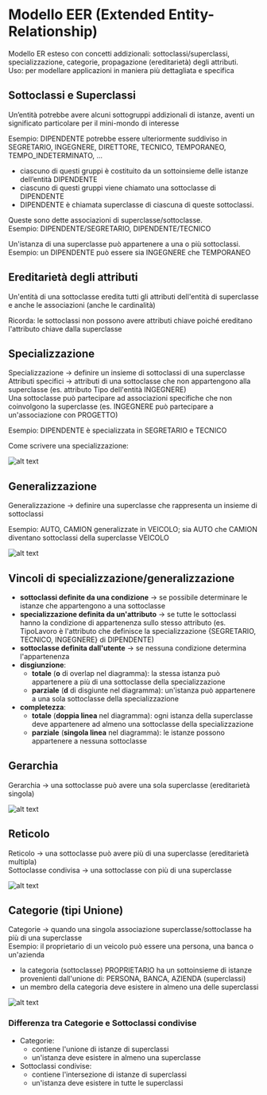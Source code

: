 # Modello EER (Extended Entity-Relationship)

Modello ER esteso con concetti addizionali: sottoclassi/superclassi, specializzazione, categorie, propagazione (ereditarietà) degli attributi.  
Uso: per modellare applicazioni in maniera più dettagliata e specifica

## Sottoclassi e Superclassi
Un’entità potrebbe avere alcuni sottogruppi addizionali di istanze, aventi un
significato particolare per il mini-mondo di interesse

Esempio: DIPENDENTE potrebbe essere ulteriormente suddiviso in
SEGRETARIO, INGEGNERE, DIRETTORE, TECNICO, TEMPORANEO,
TEMPO_INDETERMINATO, ...

- ciascuno di questi gruppi è costituito da un sottoinsieme delle istanze
dell’entità DIPENDENTE
- ciascuno di questi gruppi viene chiamato una sottoclasse di
DIPENDENTE
- DIPENDENTE è chiamata superclasse di ciascuna di queste sottoclassi.

Queste sono dette associazioni di superclasse/sottoclasse.  
Esempio: DIPENDENTE/SEGRETARIO, DIPENDENTE/TECNICO

Un'istanza di una superclasse può appartenere a una o più sottoclassi.  
Esempio: un DIPENDENTE può essere sia INGEGNERE che TEMPORANEO

## Ereditarietà degli attributi
Un'entità di una sottoclasse eredita tutti gli attributi dell'entità di superclasse e anche le associazioni (anche le cardinalità)

Ricorda: le sottoclassi non possono avere attributi chiave poiché ereditano l'attributo chiave dalla superclasse

## Specializzazione
Specializzazione -> definire un insieme di sottoclassi di una superclasse  
Attributi specifici -> attributi di una sottoclasse che non appartengono alla superclasse (es. attributo Tipo dell'entità INGEGNERE)  
Una sottoclasse può partecipare ad associazioni specifiche che non coinvolgono la superclasse (es. INGEGNERE può partecipare a un'associazione con PROGETTO)

Esempio: DIPENDENTE è specializzata in SEGRETARIO e TECNICO

Come scrivere una specializzazione:

![alt text](image/04_00.png)

## Generalizzazione
Generalizzazione -> definire una superclasse che rappresenta un insieme di sottoclassi

Esempio: AUTO, CAMION generalizzate in VEICOLO; sia AUTO che CAMION
diventano sottoclassi della superclasse VEICOLO

![alt text](image/04_01.png)

## Vincoli di specializzazione/generalizzazione
- **sottoclassi definite da una condizione** -> se possibile determinare le istanze che appartengono a una sottoclasse
- **specializzazione definita da un'attributo** -> se tutte le sottoclassi hanno la condizione di appartenenza sullo stesso attributo (es. TipoLavoro è l'attributo che definisce la specializzazione {SEGRETARIO, TECNICO, INGEGNERE} di DIPENDENTE)
- **sottoclasse definita dall'utente** -> se nessuna condizione determina l'appartenenza
- **disgiunzione**:
    - **totale** (**o** di overlap nel diagramma): la stessa istanza può appartenere a più di una sottoclasse della specializzazione
    - **parziale** (**d** di disgiunte nel diagramma): un'istanza può appartenere a una sola sottoclasse della specializzazione
- **completezza**:
    - **totale** (**doppia linea** nel diagramma): ogni istanza della superclasse deve appartenere ad almeno una sottoclasse della specializzazione
    - **parziale** (**singola linea** nel diagramma): le istanze possono appartenere a nessuna sottoclasse

## Gerarchia
Gerarchia -> una sottoclasse può avere una sola superclasse (ereditarietà singola)

![alt text](image/04_02.png)

## Reticolo
Reticolo -> una sottoclasse può avere più di una superclasse (ereditarietà multipla)  
Sottoclasse condivisa -> una sottoclasse con più di una superclasse

![alt text](image/04_03.png)

## Categorie (tipi Unione)
Categorie -> quando una singola associazione superclasse/sottoclasse ha più di una superclasse  
Esempio: il proprietario di un veicolo può essere una persona, una banca o un'azienda
- la categoria (sottoclasse) PROPRIETARIO ha un sottoinsieme di istanze provenienti dall'unione di: PERSONA, BANCA, AZIENDA (superclassi)
- un membro della categoria deve esistere in almeno una delle superclassi

![alt text](image/04_04.png)

### Differenza tra Categorie e Sottoclassi condivise
- Categorie:
    - contiene l'unione di istanze di superclassi
    - un'istanza deve esistere in almeno una superclasse
- Sottoclassi condivise:
    - contiene l'intersezione di istanze di superclassi
    - un'istanza deve esistere in tutte le superclassi